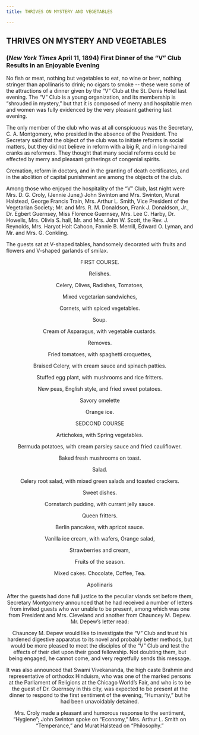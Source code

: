 ```yaml
---
title: THRIVES ON MYSTERY AND VEGETABLES

---
```





  

## THRIVES ON MYSTERY AND VEGETABLES

### (*New York Times* April 11, 1894)  First Dinner of the “V” Club Results in an Enjoyable Evening

No fish or meat, nothing but vegetables to eat, no wine or beer, nothing
stringer than apollinaris to drink; no cigars to smoke -- these were
some of the attractions of a dinner given by the “V” Club at the St.
Denis Hotel last evening. The “V” Club is a young organization, and its
membership is “shrouded in mystery,” but that it is composed of merry
and hospitable men and women was fully evidenced by the very pleasant
gathering last evening.

The only member of the club who was at all conspicuous was the
Secretary, C. A. Montgomery, who presided in the absence of the
President. The Secretary said that the object of the club was to
initiate reforms in social matters, but they did not believe in reform
with a big R, and in long-haired cranks as reformers. They thought that
many social reforms could be effected by merry and pleasant gatherings
of congenial spirits.

Cremation, reform in doctors, and in the granting of death certificates,
and in the abolition of capital punishment are among the objects of the
club.

Among those who enjoyed the hospitality of the “V” Club, last night were
Mrs. D. G. Croly, (Jennie June,) John Swinton and Mrs. Swinton, Murat
Halstead, George Francis Train, Mrs. Arthur L. Smith, Vice President of
the Vegetarian Society; Mr. and Mrs. R. M. Donaldson, Frank J.
Donaldson, Jr., Dr. Egbert Guernsey, Miss Florence Guernsey, Mrs. Lee C.
Harby, Dr. Howells, Mrs. Olivia S. hall, Mr. and Mrs. John W. Scott, the
Rev. J. Reynolds, Mrs. Haryot Holt Cahoon, Fannie B. Merrill, Edward O.
Lyman, and Mr. and Mrs. G. Conkling.

The guests sat at V-shaped tables, handsomely decorated with fruits and
flowers and V-shaped garlands of smilax.

<div style="text-align: center;">

FIRST COURSE.  
  
Relishes.  
  
Celery, Olives, Radishes, Tomatoes,  
  
Mixed vegetarian sandwiches,  
  
Cornets, with spiced vegetables.  
  
Soup.  
  
Cream of Asparagus, with vegetable custards.  
  
Removes.  
  
Fried tomatoes, with spaghetti croquettes,  
  
Braised Celery, with cream sauce and spinach patties.  
  
Stuffed egg plant, with mushrooms and rice fritters.  
  
New peas, English style, and fried sweet potatoes.  
  
Savory omelette  
  
Orange ice.  
  
SEDCOND COURSE  
  
Artichokes, with Spring vegetables.  
  
Bermuda potatoes, with cream parsley sauce and fried cauliflower.  
  
Baked fresh mushrooms on toast.  
  
Salad.  
  
Celery root salad, with mixed green salads and toasted crackers.  
  
Sweet dishes.  
  
Cornstarch pudding, with currant jelly sauce.  
  
Queen fritters.  
  
Berlin pancakes, with apricot sauce.  
  
Vanilla ice cream, with wafers, Orange salad,  
  
Strawberries and cream,  
  
Fruits of the season.  
  
Mixed cakes. Chocolate, Coffee, Tea.  
  
Apollinaris  



  

After the guests had done full justice to the peculiar viands set before
them, Secretary Montgomery announced that he had received a number of
letters from invited guests who wer unable to be present, among which
was one from President and Mrs. Cleveland and another from Chauncey M.
Depew. Mr. Depew’s letter read:

Chauncey M. Depew would like to investigate the “V” Club and trust his
hardened digestive apparatus to its novel and probably better methods,
but would be more pleased to meet the disciples of the “V” Club and test
the effects of their diet upon their good fellowship. Not doubting them,
but being engaged, he cannot come, and very regretfully sends this
message.

It was also announced that Swami Vivekananda, the high caste Brahmin and
representative of orthodox Hinduism, who was one of the marked persons
at the Parliament of Religions at the Chicago World’s Fair, and who is
to be the guest of Dr. Guernsey in this city, was expected to be present
at the dinner to respond to the first sentiment of the evening,
“Humanity,” but he had been unavoidably detained.

Mrs. Croly made a pleasant and humorous response to the sentiment,
“Hygiene”; John Swinton spoke on “Economy,” Mrs. Arthur L. Smith on
“Temperance,” and Murat Halstead on “Philosophy.”


